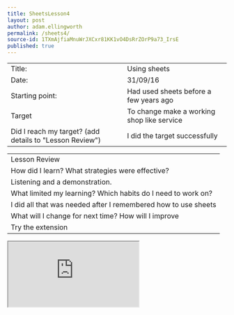 ```yaml
---
title: SheetsLesson4
layout: post
author: adam.ellingworth
permalink: /sheets4/
source-id: 1TXmAjfiaMnuWrJXCxr81KK1vO4DsRrZOrP9a73_IrsE
published: true
---
```

<table>
  <tr>
    <td>Title:</td>
    <td>Using sheets</td>
  </tr>
  <tr>
    <td>Date:</td>
    <td>31/09/16</td>
  </tr>
  <tr>
    <td>Starting point:</td>
    <td>Had used sheets before a few years ago</td>
  </tr>
  <tr>
    <td>Target </td>
    <td>To change make a working shop like service </td>
  </tr>
  <tr>
    <td>Did I reach my target? 
(add details to "Lesson Review")</td>
    <td>I did the target successfully </td>
  </tr>
</table>


<table>
  <tr>
    <td>Lesson Review</td>
  </tr>
  <tr>
    <td>How did I learn? What strategies were effective? </td>
  </tr>
  <tr>
    <td>Listening and a demonstration.</td>
  </tr>
  <tr>
    <td>What limited my learning? Which habits do I need to work on? </td>
  </tr>
  <tr>
    <td>I did all that was needed after I remembered how to use sheets</td>
  </tr>
  <tr>
    <td>What will I change for next time? How will I improve </td>
  </tr>
  <tr>
    <td>Try the extension</td>
  </tr>
</table>

<iframe src="https://docs.google.com/spreadsheets/d/1AQPx80kKBw-QO_xBafQQqiPyDcEYoBPpF3F9b3fljtE/pubhtml?widget=true&amp;headers=false"></iframe>
